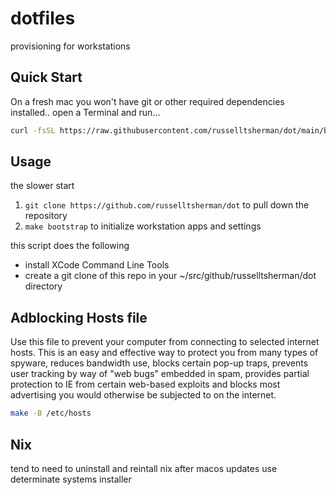 # dotfiles

provisioning for workstations

## Quick Start

On a fresh mac you won't have git or other required dependencies installed..
open a Terminal and run...

```sh
curl -fsSL https://raw.githubusercontent.com/russelltsherman/dot/main/bin/bootstrap | bash
```

## Usage

the slower start

1. `git clone https://github.com/russelltsherman/dot` to pull down the repository
1. `make bootstrap` to initialize workstation apps and settings

this script does the following

- install XCode Command Line Tools
- create a git clone of this repo in your ~/src/github/russelltsherman/dot directory

## Adblocking Hosts file

Use this file to prevent your computer from connecting to selected internet hosts.
This is an easy and effective way to protect you from many types of spyware,
reduces bandwidth use, blocks certain pop-up traps, prevents user tracking by
way of "web bugs" embedded in spam, provides partial protection to IE from certain
web-based exploits and blocks most advertising you would otherwise be subjected
to on the internet.

```sh
make -B /etc/hosts
```

## Nix

tend to need to uninstall and reintall nix after macos updates
use determinate systems installer
